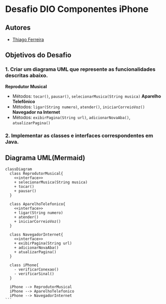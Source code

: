 # Desafio DIO Componentes iPhone

## Autores
- [Thiago Ferreira](https://github.com/thiagoferr212)

## Objetivos do Desafio

### 1. Criar um diagrama UML que represente as funcionalidades descritas abaixo.
**Reprodutor Musical**
- Métodos: `tocar()`, `pausar()`, `selecionarMusica(String musica)`
**Aparelho Telefônico**
- Métodos: `ligar(String numero)`, `atender()`, `iniciarCorreioVoz()`
**Navegador na Internet**
- Métodos: `exibirPagina(String url)`, `adicionarNovaAba()`, `atualizarPagina()`
### 2. Implementar as classes e interfaces correspondentes em Java.

## Diagrama UML(Mermaid)
````mermaid
classDiagram
  class ReprodutorMusical{
    <<interface>>
    + selecionarMusica(String musica)
    + tocar()
    + pausar()
  }

  class AparelhoTelefonico{
    <<interface>>
    + ligar(String numero)
    + atender()
    + iniciarCorreioVoz()
  }

  class NavegadorInternet{
    <<interface>>
    + exibirPagina(String url)
    + adicionarNovaAba()
    + atualizarPagina()
  }

  class iPhone{
    - verificarConexao()
    - verificarSinal()
  }

  iPhone --> ReprodutorMusical
  iPhone --> AparelhoTelefonico
  iPhone --> NavegadorInternet
```

